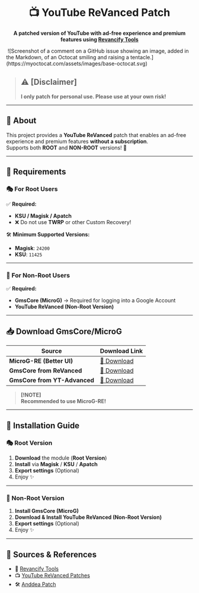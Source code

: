 <h1 align="center">📺 YouTube ReVanced Patch</h1>

<p align="center">
  <b>A patched version of YouTube with ad-free experience and premium features using <a href="https://github.com/decipher3114/Revancify">Revancify Tools</a></b>  
</p>
‎
![Screenshot of a comment on a GitHub issue showing an image, added in the Markdown, of an Octocat smiling and raising a tentacle.](https://myoctocat.com/assets/images/base-octocat.svg)


> ## ⚠️ [Disclaimer]  
> **I only patch for personal use. Please use at your own risk!**  

---

## 📌 About  
This project provides a **YouTube ReVanced** patch that enables an ad-free experience and premium features **without a subscription**.  
Supports both **ROOT** and **NON-ROOT** versions! 🚀  

---

## 🔧 Requirements  

<h3>🎭 For Root Users</h3>

✅ **Required:**  
- **KSU / Magisk / Apatch**  
- ❌ Do not use **TWRP** or other Custom Recovery!  

🛠️ **Minimum Supported Versions:**  
- **Magisk**: `24200`  
- **KSU**: `11425`  

---

<h3>🌈 For Non-Root Users</h3>

✅ **Required:**  
- **GmsCore (MicroG)** → Required for logging into a Google Account  
- **YouTube ReVanced (Non-Root Version)**  

---

## 📥 Download GmsCore/MicroG  

| Source | Download Link |
|--------|--------------|
| **MicroG-RE (Better UI)** | [🔗 Download](http://github.com/wstxda/microg-re/releases/latest) |
| **GmsCore from ReVanced** | [🔗 Download](http://github.com/revanced/gmscore/releases/latest) |
| **GmsCore from YT-Advanced** | [🔗 Download](http://github.com/yt-advanced/gmscore/releases/latest) |

> **[!NOTE]**  
> **Recommended to use MicroG-RE!**  

---

## 🚀 Installation Guide  

<h3>🎭 Root Version</h3>  

1. **Download** the module (**Root Version**)  
2. **Install** via **Magisk** / **KSU** / **Apatch**  
3. **Export settings** (Optional)  
4. Enjoy ✨  

---

<h3>🌈 Non-Root Version</h3>  

1. **Install GmsCore (MicroG)**  
2. **Download & Install YouTube ReVanced (Non-Root Version)**  
3. **Export settings** (Optional)  
4. Enjoy ✨  

---

## 📜 Sources & References  
- 🔧 [Revancify Tools](https://github.com/decipher3114/Revancify)  
- 📺 [YouTube ReVanced Patches](https://github.com/revanced)  
- 🛠️ [Anddea Patch](https://github.com/anddea/revanced-patches)  

